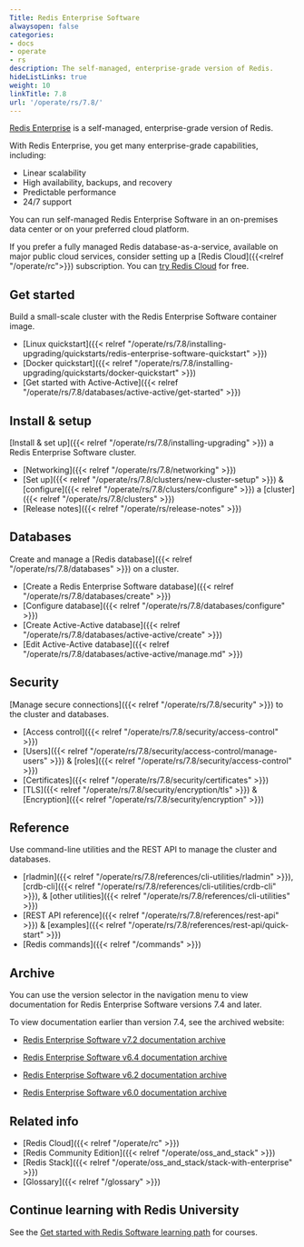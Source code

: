 ```yaml
---
Title: Redis Enterprise Software
alwaysopen: false
categories:
- docs
- operate
- rs
description: The self-managed, enterprise-grade version of Redis.
hideListLinks: true
weight: 10
linkTitle: 7.8
url: '/operate/rs/7.8/'
---
```


[Redis Enterprise](https://redis.io/enterprise/) is a self-managed, enterprise-grade version of Redis.

With Redis Enterprise, you get many enterprise-grade capabilities, including:
- Linear scalability
- High availability, backups, and recovery
- Predictable performance
- 24/7 support

You can run self-managed Redis Enterprise Software in an on-premises data center or on your preferred cloud platform.

If you prefer a fully managed Redis database-as-a-service, available on major public cloud services, consider setting up a [Redis Cloud]({{<relref "/operate/rc">}}) subscription. You can [try Redis Cloud](https://redis.io/try-free/) for free.

## Get started
Build a small-scale cluster with the Redis Enterprise Software container image.
- [Linux quickstart]({{< relref "/operate/rs/7.8/installing-upgrading/quickstarts/redis-enterprise-software-quickstart" >}})
- [Docker quickstart]({{< relref "/operate/rs/7.8/installing-upgrading/quickstarts/docker-quickstart" >}})
- [Get started with Active-Active]({{< relref "/operate/rs/7.8/databases/active-active/get-started" >}})

## Install & setup
[Install & set up]({{< relref "/operate/rs/7.8/installing-upgrading" >}}) a Redis Enterprise Software cluster.
- [Networking]({{< relref "/operate/rs/7.8/networking" >}})
- [Set up]({{< relref "/operate/rs/7.8/clusters/new-cluster-setup" >}}) & [configure]({{< relref "/operate/rs/7.8/clusters/configure" >}}) a [cluster]({{< relref "/operate/rs/7.8/clusters" >}})
- [Release notes]({{< relref "/operate/rs/release-notes" >}})

## Databases
Create and manage a [Redis database]({{< relref "/operate/rs/7.8/databases" >}}) on a cluster.
- [Create a Redis Enterprise Software database]({{< relref "/operate/rs/7.8/databases/create" >}})
- [Configure database]({{< relref "/operate/rs/7.8/databases/configure" >}})
- [Create Active-Active database]({{< relref "/operate/rs/7.8/databases/active-active/create" >}})
- [Edit Active-Active database]({{< relref "/operate/rs/7.8/databases/active-active/manage.md" >}})

## Security
[Manage secure connections]({{< relref "/operate/rs/7.8/security" >}}) to the cluster and databases.
- [Access control]({{< relref "/operate/rs/7.8/security/access-control" >}})
- [Users]({{< relref "/operate/rs/7.8/security/access-control/manage-users" >}}) & [roles]({{< relref "/operate/rs/7.8/security/access-control" >}})
- [Certificates]({{< relref "/operate/rs/7.8/security/certificates" >}})
- [TLS]({{< relref "/operate/rs/7.8/security/encryption/tls" >}}) & [Encryption]({{< relref "/operate/rs/7.8/security/encryption" >}})

## Reference
Use command-line utilities and the REST API to manage the cluster and databases.
- [rladmin]({{< relref "/operate/rs/7.8/references/cli-utilities/rladmin" >}}), [crdb-cli]({{< relref "/operate/rs/7.8/references/cli-utilities/crdb-cli" >}}), & [other utilities]({{< relref "/operate/rs/7.8/references/cli-utilities" >}})
- [REST API reference]({{< relref "/operate/rs/7.8/references/rest-api" >}}) & [examples]({{< relref "/operate/rs/7.8/references/rest-api/quick-start" >}})
- [Redis commands]({{< relref "/commands" >}})

## Archive

You can use the version selector in the navigation menu to view documentation for Redis Enterprise Software versions 7.4 and later.

To view documentation earlier than version 7.4, see the archived website:

- [Redis Enterprise Software v7.2 documentation archive](https://docs.redis.com/7.2/rs/) 

- [Redis Enterprise Software v6.4 documentation archive](https://docs.redis.com/6.4/rs/) 

- [Redis Enterprise Software v6.2 documentation archive](https://docs.redis.com/6.2/rs/) 

- [Redis Enterprise Software v6.0 documentation archive](https://docs.redis.com/6.0/rs/)


## Related info
- [Redis Cloud]({{< relref "/operate/rc" >}})
- [Redis Community Edition]({{< relref "/operate/oss_and_stack" >}})
- [Redis Stack]({{< relref "/operate/oss_and_stack/stack-with-enterprise" >}})
- [Glossary]({{< relref "/glossary" >}})

## Continue learning with Redis University

See the [Get started with Redis Software learning path](https://university.redis.io/learningpath/an0mgw5bjpjfbe?_gl=1*4gjdoe*_gcl_au*MTkyMTIyOTY3Mi4xNzM5MTk5Mjc4) for courses.
